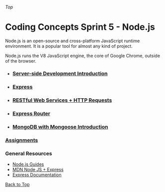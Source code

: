 ###### Top
# Coding Concepts Sprint 5 - Node.js
Node.js is an open-source and cross-platform JavaScript runtime environment. It is a popular tool for almost any kind of project.

Node.js runs the V8 JavaScript engine, the core of Google Chrome, outside of the browser. 

* ### [Server-side Development Introduction](node_intro.md)
* ### [Express](express.md)
* ### [RESTful Web Services + HTTP Requests](restful_web.md)
* ### [Express Router](express_router.md)
* ### [MongoDB with Mongoose Introduction](mongo_mongoose_intro.md)

### [Assignments](assignment.md)

### General Resources 
- [Node.js Guides](https://nodejs.org/en/docs/guides/)
- [MDN Node JS + Express]()
- [Express Documentation]()

[Back to Top](#Top)

